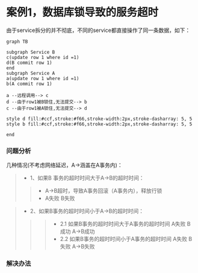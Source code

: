 # 案例1，数据库锁导致的服务超时
由于service拆分的并不彻底，不同的service都直接操作了同一条数据，如下：
```mermaid
graph TB

subgraph Service B
c(update row 1 where id =1)
d(B commit row 1)
end
subgraph Service A
a(update row 1 where id =1)
b(A commit row 1)

a --远程调用--> c
d --由于row1被B锁住,无法提交--> b
c --由于row1被A锁住,无法提交--> d

style d fill:#ccf,stroke:#f66,stroke-width:2px,stroke-dasharray: 5, 5
style b fill:#ccf,stroke:#f66,stroke-width:2px,stroke-dasharray: 5, 5

end
```
### 问题分析
几种情况(不考虑网络延迟，A->涵盖在A事务内)：
>- 1、如果B 事务的超时时间大于A->B的超时时间：
>>- A->B超时，导致A事务回滚（A事务内），释放行锁
>>- A失败 B失败

>- 2、如果B事务的超时时间小于A->B的超时时间：
>>>- 2.1 如果B事务的超时时间大于A事务的超时时间
>> A失败 B 成功 A->B成功
>>>- 2.2 如果B事务的超时时间小于A事务的超时时间
>> A失败 B 失败 A->B失败


### 解决办法
<!--stackedit_data:
eyJoaXN0b3J5IjpbLTEzMjIzNjUzNTldfQ==
-->